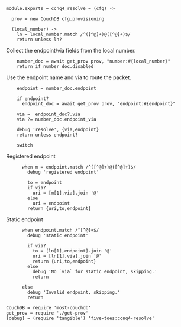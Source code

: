     module.exports = ccnq4_resolve = (cfg) ->

      prov = new CouchDB cfg.provisioning

      (local_number) ->
        ln = local_number.match /^([^@]+)@([^@]+)$/
        return unless ln?

Collect the endpoint/via fields from the local number.

        number_doc = await get_prov prov, "number:#{local_number}"
        return if number_doc.disabled

Use the endpoint name and via to route the packet.

        endpoint = number_doc.endpoint

        if endpoint?
          endpoint_doc = await get_prov prov, "endpoint:#{endpoint}"

        via =  endpoint_doc?.via
        via ?= number_doc.endpoint_via

        debug 'resolve', {via,endpoint}
        return unless endpoint?

        switch

Registered endpoint

          when m = endpoint.match /^([^@]+)@([^@]+)$/
            debug 'registered endpoint'

            to = endpoint
            if via?
              uri = [m[1],via].join '@'
            else
              uri = endpoint
            return {uri,to,endpoint}

Static endpoint

          when endpoint.match /^[^@]+$/
            debug 'static endpoint'

            if via?
              to = [ln[1],endpoint].join '@'
              uri = [ln[1],via].join '@'
              return {uri,to,endpoint}
            else
              debug 'No `via` for static endpoint, skipping.'
              return

          else
            debug 'Invalid endpoint, skipping.'
            return

    CouchDB = require 'most-couchdb'
    get_prov = require './get-prov'
    {debug} = (require 'tangible') 'five-toes:ccnq4-resolve'
